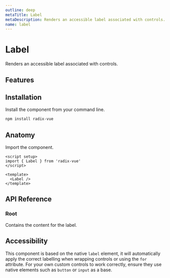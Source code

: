 ```yaml
---
outline: deep
metaTitle: Label
metaDescription: Renders an accessible label associated with controls.
name: label
---
```


<script setup> 
import DemoLabel from '../../components/demo/Label/index.vue' 
</script>

# Label

<Description>
Renders an accessible label associated with controls.
</Description>

<HeroContainer folder="Label">
<DemoLabel />
<template v-slot:codeSlot>
<HeroCodeGroup>
<div filename="index.vue">

<<< ../../components/demo/Label/index.vue

</div>
<div filename="tailwind.config.js">

<<< ../../components/demo/Label/tailwind.config.js

</div>
</HeroCodeGroup>
</template>
</HeroContainer>

## Features

<Highlights
  :features="[
    'Text selection is prevented when double clicking label.',
    'Supports nested controls.',
  ]"
/>

## Installation

Install the component from your command line.

```bash
npm install radix-vue
```

## Anatomy

Import the component.

```vue
<script setup>
import { Label } from 'radix-vue'
</script>

<template>
  <Label />
</template>
```

## API Reference

### Root

Contains the content for the label.

<PropsTable
  :data="[
    {
      name: 'for',
      type: 'string',
      description: 'The id of the element the label is associated with.',
    },
    {
      name: 'asChild',
      required: false,
      type: 'boolean',
      default: 'false',
      description: 'Change the default rendered element for the one passed as a child, merging their props and behavior.<br><br>Read our <a href=&quot;/guides/composition&quot;>Composition</a> guide for more details.',
    },
  ]"
/>

## Accessibility

This component is based on the native `label` element, it will automatically apply the correct labelling when wrapping controls or using the `for` attribute. For your own custom controls to work correctly, ensure they use native elements such as `button` or `input` as a base.
